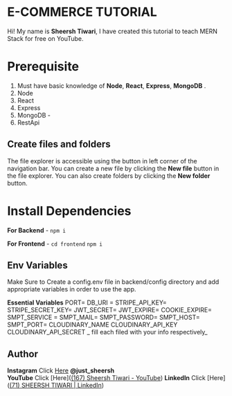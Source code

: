 # E-COMMERCE TUTORIAL
Hi! My name is **Sheersh Tiwari**, I have created this tutorial to teach MERN Stack for free on YouTube.

# Prerequisite

1.  Must have basic knowledge of  **Node**,  **React**,  **Express**,  **MongoDB**  .  
2.  Node 
3.  React 
4.  Express 
5.   MongoDB -  
6.  RestApi 
## Create files and folders

The file explorer is accessible using the button in left corner of the navigation bar. You can create a new file by clicking the **New file** button in the file explorer. You can also create folders by clicking the **New folder** button.


# Install Dependencies

**For Backend**  -  `npm i`

**For Frontend**  -  `cd frontend`  `npm i`


## Env Variables

Make Sure to Create a config.env file in backend/config directory and add appropriate variables in order to use the app.

**Essential Variables**  PORT= 
DB_URI = 
STRIPE_API_KEY= 
STRIPE_SECRET_KEY= 
JWT_SECRET= 
JWT_EXPIRE= 
COOKIE_EXPIRE= 
SMPT_SERVICE = 
SMPT_MAIL= 
SMPT_PASSWORD= 
SMPT_HOST= 
SMPT_PORT= 
CLOUDINARY_NAME 
CLOUDINARY_API_KEY 
CLOUDINARY_API_SECRET  _
fill each filed with your info respectively_
## Author

**Instagram**  Click  [Here](https://www.instagram.com/just_sheersh/)  **@just_sheersh**  
**YouTube**  Click  [Here]([(167) Sheersh Tiwari - YouTube](https://www.youtube.com/channel/UCMvgg3uJG_lok4vWChWD5zA)) 
 **LinkedIn**  Click  [Here]([(71) SHEERSH TIWARI | LinkedIn](https://www.linkedin.com/in/sheersh-tiwari-82299223b/))  